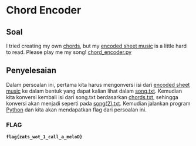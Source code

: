 # Chord Encoder

## Soal
I tried creating my own [chords](https://static.tjctf.org/67be5bd036a4be8323314d1da6ad2e673963f76634a62ec47d53fb07a04a3722_chords.txt), but my [encoded sheet music](https://static.tjctf.org/c29857b8d4d1b2dfe502b5053d73844a08358ae681b2af8de6829b765dc2c28e_notes.txt) is a little hard to read. Please play me my song! [chord_encoder.py](https://static.tjctf.org/da36df431da358250884ff9765e8c0c5f054b845aff31b85e37229159176bb9f_chord_encoder.py)

## Penyelesaian
Dalam persoalan ini, pertama kita harus mengonversi isi dari [encoded sheet music](https://static.tjctf.org/c29857b8d4d1b2dfe502b5053d73844a08358ae681b2af8de6829b765dc2c28e_notes.txt) ke dalam bentuk yang dapat kalian lihat dalam [song.txt](https://github.com/NesyaKurnia/TJCTF_2020_05311840000009/blob/master/Reversing/Chord%20Encoder/song.txt). Kemudian kita konversi kembali isi dari song.txt berdasarkan [chords.txt](https://github.com/NesyaKurnia/TJCTF_2020_05311840000009/blob/master/Reversing/Chord%20Encoder/chords.txt), sehingga konversi akan menjadi seperti pada [song(2).txt](https://github.com/NesyaKurnia/TJCTF_2020_05311840000009/blob/master/Reversing/Chord%20Encoder/song(2).txt). Kemudian jalankan program [Python](https://github.com/NesyaKurnia/TJCTF_2020_05311840000009/blob/master/Reversing/Chord%20Encoder/Chord%20Encoder.py) dan kita akan mendapatkan flag dari persoalan ini.

### FLAG
__`flag{zats_wot_1_call_a_meloD}`__
